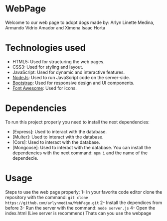 # WebPage
Welcome to our web page to adopt dogs made by: Arlyn Linette Medina, Armando Vidrio Amador and Ximena Isaac Horta

# Technologies used
- HTML5: Used for structuring the web pages.
- CSS3: Used for styling and layout.
- JavaScript: Used for dynamic and interactive features.
- [NodeJs](https://nodejs.org/en): Used to run JavaScript code on the server-side.
- [Bootstrap](https://getbootstrap.com/): Used for responsive design and UI components.
- [Font Awesome](https://fontawesome.com/): Used for icons.

# Dependencies
To run this project properly you need to install the next dependencies:
- [Express]: Used to interact with the database.
- [Multer]: Used to interact with the database.
- [Cors]: Used to interact with the database.
- [Mongoose]: Used to interact with the database.
You can install the dependencies with the next command: `npm i` and the name of the dependecie.

# Usage
Steps to use the web page properly:
    1- In your favorite code editor clone the repository with the command:
    `git clone https://github.com/arlynmedina/WebPage.git`
    2- Install the dependices from before
    3- Run the server with the command: `node server.js`
    4- Open the index.html (Live server is recommend)
Thats can you use the webpage